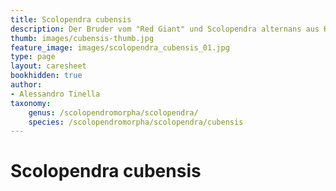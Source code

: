 ```yaml
---
title: Scolopendra cubensis 
description: Der Bruder vom "Red Giant" und Scolopendra alternans aus Kuba.
thumb: images/cubensis-thumb.jpg
feature_image: images/scolopendra_cubensis_01.jpg
type: page
layout: caresheet
bookhidden: true
author:
- Alessandro Tinella
taxonomy:
    genus: /scolopendromorpha/scolopendra/
    species: /scolopendromorpha/scolopendra/cubensis
---
```

# Scolopendra cubensis 